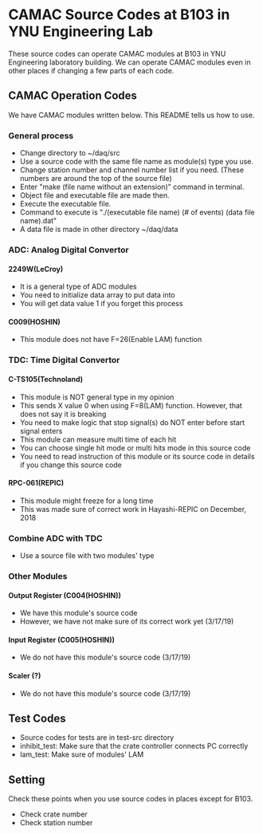# CAMAC Source Codes at B103 in YNU Engineering Lab
These source codes can operate CAMAC modules at B103 in YNU Engineering laboratory building.
We can operate CAMAC modules even in other places if changing a few parts of each code.  

## CAMAC Operation Codes
We have CAMAC modules written below.
This README tells us how to use.

### General process
- Change directory to ~/daq/src
- Use a source code with the same file name as module(s) type you use.
- Change station number and channel number list if you need. (These numbers are around the top of the source file)
- Enter "make (file name without an extension)" command in terminal.
- Object file and executable file are made then.
- Execute the executable file.
- Command to execute is "./(executable file name) (# of events) (data file name).dat"
- A data file is made in other directory ~/daq/data

### ADC: Analog Digital Convertor
#### 2249W(LeCroy)
- It is a general type of ADC modules
- You need to initialize data array to put data into
- You will get data value 1 if you forget this process

#### C009(HOSHIN)
- This module does not have F=26(Enable LAM) function

### TDC: Time Digital Convertor
#### C-TS105(Technoland)
- This module is NOT general type in my opinion
- This sends X value 0 when using F=8(LAM) function. However, that does not say it is breaking
- You need to make logic that stop signal(s) do NOT enter before start signal enters
- This module can measure multi time of each hit
- You can choose single hit mode or multi hits mode in this source code
- You need to read instruction of this module or its source code in details if you change this source code

#### RPC-061(REPIC)
- This module might freeze for a long time
- This was made sure of correct work in Hayashi-REPIC on December, 2018

### Combine ADC with TDC
- Use a source file with two modules' type

### Other Modules
#### Output Register (C004(HOSHIN))
- We have this module's source code
- However, we have not make sure of its correct work yet (3/17/19)

#### Input Register (C005(HOSHIN))  
- We do not have this module's source code (3/17/19)

#### Scaler (?)
- We do not have this module's source code (3/17/19)

## Test Codes
- Source codes for tests are in test-src directory
- inhibit_test: Make sure that the crate controller connects PC correctly
- lam_test: Make sure of modules' LAM

## Setting
Check these points when you use source codes in places except for B103.
- Check crate number
- Check station number
